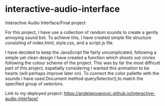 # interactive-audio-interface
Interactive Audio Interface/Final project

For this project, I have use a collection of random sounds to create a gently annoying sound bot. To achieve this, I have created simple file structure consisting of index.html, style.css, and a script.js file. 

I have decided to keep the JavaScript file fairly uncomplicated, following a simple yet clean design I have created a function which shoots out circles following the colour scheme of the project. This was by far the most difficult part of this project, espetially considering I wanted this animation to be hearts (will perhaps improve later on). To connect the color pallette with the sounds I have used Document method querySelector(),to match the specified group of selectors.   

Link to my deployed project: https://andelajovanovic.github.io/interactive-audio-interface/
